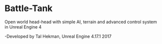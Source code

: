 # Battle-Tank
Open world head-head with simple AI, terrain and advanced control system in Unreal Engine 4

-Developed by Tal Hekman, Unreal Engine 4.17.1 2017
